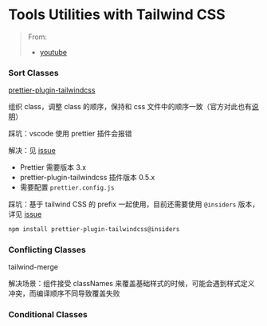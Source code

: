 # Tools Utilities with Tailwind CSS

> From:
>
> - [youtube](https://www.youtube.com/watch?v=U4GYkulA3bk)

### Sort Classes

[prettier-plugin-tailwindcss](https://github.com/tailwindlabs/prettier-plugin-tailwindcss)

组织 class，调整 class 的顺序，保持和 css 文件中的顺序一致（官方对此也有[说明](https://tailwindcss.com/blog/automatic-class-sorting-with-prettier#how-classes-are-sorted)）

踩坑：vscode 使用 prettier 插件会报错

解决：见 [issue](https://github.com/tailwindlabs/prettier-plugin-tailwindcss/issues/207)

- Prettier 需要版本 3.x
- prettier-plugin-tailwindcss 插件版本 0.5.x
- 需要配置 `prettier.config.js`

踩坑：基于 tailwind CSS 的 prefix 一起使用，目前还需要使用 `@insiders` 版本，详见 [issue](https://github.com/tailwindlabs/prettier-plugin-tailwindcss/issues/163)

```bash
npm install prettier-plugin-tailwindcss@insiders
```

### Conflicting Classes

tailwind-merge

解决场景：组件接受 classNames 来覆盖基础样式的时候，可能会遇到样式定义冲突，而编译顺序不同导致覆盖失败

### Conditional Classes
